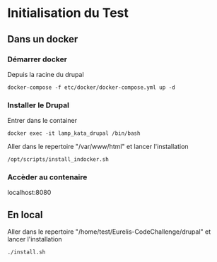 # Initialisation du Test

## Dans un docker
### Démarrer docker

Depuis la racine du drupal

``docker-compose -f etc/docker/docker-compose.yml up -d``

### Installer le Drupal

Entrer dans le container

``docker exec -it lamp_kata_drupal /bin/bash``

Aller dans le repertoire "/var/www/html" et lancer l'installation

``/opt/scripts/install_indocker.sh``

### Accèder au contenaire

localhost:8080

## En local

Aller dans le repertoire "/home/test/Eurelis-CodeChallenge/drupal" et lancer l'installation

``./install.sh``
